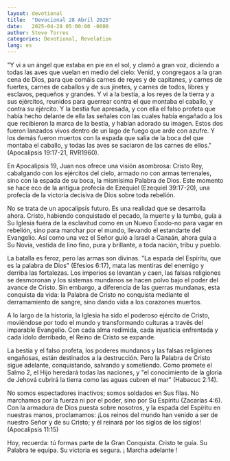 ```yaml
---
layout: devotional
title:  "Devocional 28 Abril 2025"
date:   2025-04-28 05:00:00 -0600
author: Steve Torres
categories: Devotional, Revelation
lang: es
---
```


<div class="scripture">
  "Y vi a un ángel que estaba en pie en el sol, y clamó a gran voz, diciendo a todas las aves que vuelan en medio del cielo: Venid, y congregaos a la gran cena de Dios, para que comáis carnes de reyes y de capitanes, y carnes de fuertes, carnes de caballos y de sus jinetes, y carnes de todos, libres y esclavos, pequeños y grandes. Y vi a la bestia, a los reyes de la tierra y a sus ejércitos, reunidos para guerrear contra el que montaba el caballo, y contra su ejército. Y la bestia fue apresada, y con ella el falso profeta que había hecho delante de ella las señales con las cuales había engañado a los que recibieron la marca de la bestia, y habían adorado su imagen. Estos dos fueron lanzados vivos dentro de un lago de fuego que arde con azufre. Y los demás fueron muertos con la espada que salía de la boca del que montaba el caballo, y todas las aves se saciaron de las carnes de ellos."
 (Apocalipsis 19:17-21, RVR1960).
</div>

En Apocalipsis 19, Juan nos ofrece una visión asombrosa: Cristo Rey, cabalgando con los ejércitos del cielo, armado no con armas terrenales, sino con la espada de su boca, la mismísima Palabra de Dios. Este momento se hace eco de la antigua profecía de Ezequiel (Ezequiel 39:17-20), una profecía de la victoria decisiva de Dios sobre toda rebelión.

No se trata de un apocalipsis futuro. Es una realidad que se desarrolla ahora. Cristo, habiendo conquistado el pecado, la muerte y la tumba, guía a Su Iglesia fuera de la esclavitud como en un Nuevo Éxodo-no para vagar en rebelión, sino para marchar por el mundo, llevando el estandarte del Evangelio. Así como una vez el Señor guió a Israel a Canaán, ahora guía a Su Novia, vestida de lino fino, pura y brillante, a toda nación, tribu y pueblo.

La batalla es feroz, pero las armas son divinas. "La espada del Espíritu, que es la palabra de Dios" (Efesios 6:17), mata las mentiras del enemigo y derriba las fortalezas. Los imperios se levantan y caen, las falsas religiones se desmoronan y los sistemas mundanos se hacen polvo bajo el poder del avance de Cristo. Sin embargo, a diferencia de las guerras mundanas, esta conquista da vida: la Palabra de Cristo no conquista mediante el derramamiento de sangre, sino dando vida a los corazones muertos.

A lo largo de la historia, la Iglesia ha sido el poderoso ejército de Cristo, moviéndose por todo el mundo y transformando culturas a través del imparable Evangelio. Con cada alma redimida, cada injusticia enfrentada y cada ídolo derribado, el Reino de Cristo se expande.

La bestia y el falso profeta, los poderes mundanos y las falsas religiones engañosas, están destinados a la destrucción. Pero la Palabra de Cristo sigue adelante, conquistando, salvando y sometiendo. Como promete el Salmo 2, el Hijo heredará todas las naciones, y "el conocimiento de la gloria de Jehová cubrirá la tierra como las aguas cubren el mar" (Habacuc 2:14).

No somos espectadores inactivos; somos soldados en Sus filas. No marchamos por la fuerza ni por el poder, sino por Su Espíritu (Zacarías 4:6). Con la armadura de Dios puesta sobre nosotros, y la espada del Espíritu en nuestras manos, proclamamos: ¡Los reinos del mundo han venido a ser de nuestro Señor y de su Cristo; y él reinará por los siglos de los siglos! (Apocalipsis 11:15)

Hoy, recuerda: tú formas parte de la Gran Conquista. Cristo te guía. Su Palabra te equipa. Su victoria es segura. ¡ Marcha adelante !
